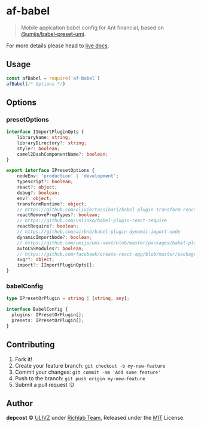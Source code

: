 # af-babel

> Mobile appication babel config for Ant financial, based on [@umijs/babel-preset-umi](https://github.com/umijs/umi-next/tree/master/packages/babel-preset-umi).

For more details please head to [live docs](https://sherry.antfin-inc.com/under-the-hood/packages/af-babel.html). 

## Usage

```js
const afBabel = require('af-babel')
afBabel(/* Options */)
```

## Options

### presetOptions

```typescript
interface IImportPluginOpts {
    libraryName: string;
    libraryDirectory?: string;
    style?: boolean;
    camel2DashComponentName?: boolean;
}

export interface IPresetOptions {
    nodeEnv: 'production' | 'development';
    typescript?: boolean;
    react?: object;
    debug?: boolean;
    env?: object;
    transformRuntime?: object;
    // https://github.com/oliviertassinari/babel-plugin-transform-react-remove-prop-types
    reactRemovePropTypes?: boolean;
    // https://github.com/vslinko/babel-plugin-react-require
    reactRequire?: boolean;
    // https://github.com/airbnb/babel-plugin-dynamic-import-node
    dynamicImportNode?: boolean;
    // https://github.com/umijs/umi-next/blob/master/packages/babel-plugin-auto-css-modules
    autoCSSModules?: boolean;
    // https://github.com/facebook/create-react-app/blob/master/packages/babel-plugin-named-asset-import
    svgr?: object;
    import?: IImportPluginOpts[];
}
```

### babelConfig

```typescript
type IPresetOrPlugin = string | [string, any];

interface BabelConfig {
  plugins: IPresetOrPlugin[];
  presets: IPresetOrPlugin[];
}
```

## Contributing

1. Fork it!
2. Create your feature branch: `git checkout -b my-new-feature`
3. Commit your changes: `git commit -am 'Add some feature'`
4. Push to the branch: `git push origin my-new-feature`
5. Submit a pull request :D

## Author

**depcost** © [ULIVZ](https://github.com/ulivz) under [Richlab Team](https://www.yuque.com/richlab/join-us/invitation), Released under the [MIT](./LICENSE) License.<br>
